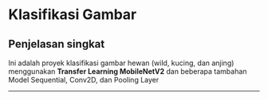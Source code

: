 # Klasifikasi Gambar

## Penjelasan singkat

Ini adalah proyek klasifikasi gambar hewan (wild, kucing, dan anjing) menggunakan **Transfer Learning MobileNetV2** dan beberapa tambahan Model Sequential, Conv2D, dan Pooling Layer

---
